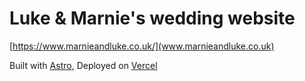 # Luke & Marnie's wedding website

[https://www.marnieandluke.co.uk/](www.marnieandluke.co.uk)

Built with [Astro](https://docs.astro.build/en/concepts/why-astro/), Deployed on [Vercel](https://vercel.com/luke-storrys-projects/wed)
